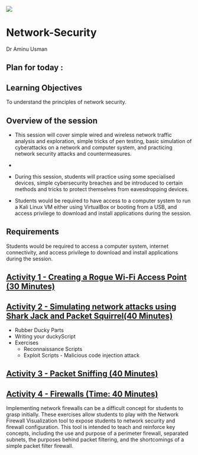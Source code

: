 ![](https://github.com/CS-Outreach-Session/Network-Security-/blob/main/images/ysj_HIoT.PNG)
# Network-Security
Dr Aminu Usman
## Plan for today :

## Learning Objectives
To understand the principles of network security.

## Overview of the session 

* This session will cover simple wired and wireless network traffic analysis and exploration, simple tricks of pen testing, basic simulation of cyberattacks on a network and computer system, and practicing network security attacks and countermeasures. 
*
*  During this session, students will practice using some specialised devices, simple cybersecurity breaches and be introduced to certain methods and tricks to protect themselves from eavesdropping devices.

*  Students would be required to have access to a computer system to run a Kali Linux VM either using VirtualBox or booting from a USB, and access privilege to download and install applications during the session.
   

## Requirements 

Students would be required to access a computer system, internet connectivity, and access privilege to download and install applications during the session.

## [Activity 1 - Creating a Rogue Wi-Fi Access Point (30 Minutes)](https://github.com/CS-Outreach-Session/Network-Security-/tree/main/Creating%20a%20Rogue%20Wi-Fi%20Access%20Point)
 

  
## [Activity 2 - Simulating network attacks using Shark Jack and Packet Squirrel(40 Minutes)](https://github.com/CS-Outreach-Session/Network-Security-/tree/main/Simulating%20network%20attacks%20using%20Shark%20Jack%20and%20Packet%20Squirrel)
 * Rubber Ducky Parts
* Writing your duckyScript
* Exercises
  - Reconnaissance Scripts
  - Exploit Scripts - Malicious code injection attack


## [Activity 3 - Packet Sniffing (40 Minutes)](https://github.com/CS-Outreach-Session/Network-Security-/tree/main/Packet%20Sniffing)



## [Activity 4 - Firewalls (Time: 40 Minutes)](https://github.com/CS-Outreach-Session/Network-Security-/tree/main/Firewalls)

Implementing network firewalls can be a difficult concept for students to grasp initially. These exercises allow students to play with the Network Firewall Visualization tool to expose students to network security and firewall configuration. This tool is intended to teach and reinforce key concepts, including the use and purpose of a perimeter firewall, separated subnets, the purposes behind packet filtering, and the shortcomings of a simple packet filter firewall.
